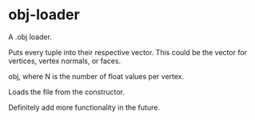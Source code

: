 # obj-loader
A .obj loader. 

Puts every tuple into their respective vector. This could be the vector for vertices, vertex normals, or faces.

obj<N>, where N is the number of float values per vertex. 

Loads the file from the constructor.
  
Definitely add more functionality in the future.
